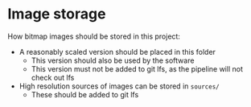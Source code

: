 # Image storage

How bitmap images should be stored in this project:
- A reasonably scaled version should be placed in this folder
    - This version should also be used by the software
    - This version must not be added to git lfs, as the pipeline will not check out lfs
- High resolution sources of images can be stored in `sources/`
    - These should be added to git lfs
